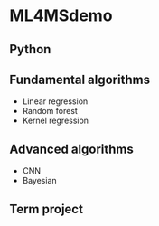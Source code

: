 # ML4MSdemo

## Python

## Fundamental algorithms 
- Linear regression
- Random forest 
- Kernel regression

## Advanced algorithms
- CNN
- Bayesian 

## Term project
